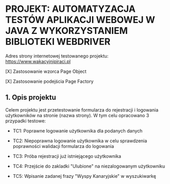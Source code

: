 # PROJEKT: AUTOMATYZACJA TESTÓW APLIKACJI WEBOWEJ W JAVA Z WYKORZYSTANIEM BIBLIOTEKI WEBDRIVER

Adres strony internetowej testowanego projektu: https://www.wakacyjnipiraci.pl


[X] Zastosowanie wzorca Page Object 

[X] Zastosowanie podejścia Page Factory







## 1. Opis projektu

Celem projektu jest przetestowanie formularza do 
rejestracji i logowania użytkowników na stronie (nazwa strony). W 
tym celu opracowano 3 przypadki testowe:

- TC1: Poprawne logowanie użytkownika dla podanych danych 

- TC2: Niepoprawna logowanie użytkownika w celu sprawdzenia 
poprawności walidacji formularza do logowania

- TC3: Próba rejestracji już istniejącego użytkownika

- TC4: Przejście do zakladki "Ulubione" na niezalogowanym użytkowniku

- TC5: Wpisanie zadanej frazy "Wyspy Kanaryjskie" w wyszukiwarkę
